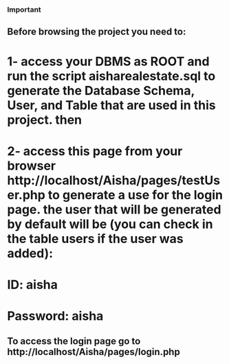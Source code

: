 ### Important
## Before browsing the project you need to:
# 1- access your DBMS as ROOT and run the script aisharealestate.sql to generate the Database Schema, User, and Table that are used in this project. then
# 2- access this page from your browser http://localhost/Aisha/pages/testUser.php to generate a use for the login page. the user that will be generated by default will be (you can check in the table users if the user was added):
# ID: aisha
# Password: aisha

## To access the login page go to http://localhost/Aisha/pages/login.php
